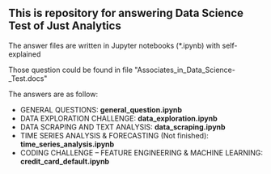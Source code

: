 ## This is repository for answering Data Science Test of Just Analytics 

The answer files are written in Jupyter notebooks (*.ipynb) with self-explained

Those question could be found in file "Associates_in_Data_Science-_Test.docs"

The answers are as follow:
-  GENERAL QUESTIONS: **general_question.ipynb**
- DATA EXPLORATION CHALLENGE: **data_exploration.ipynb**
- DATA SCRAPING AND TEXT ANALYSIS:
**data_scraping.ipynb**
- TIME SERIES ANALYSIS & FORECASTING (Not finished):
**time_series_analysis.ipynb**
- CODING CHALLENGE – FEATURE ENGINEERING & MACHINE LEARNING:
**credit_card_default.ipynb**
